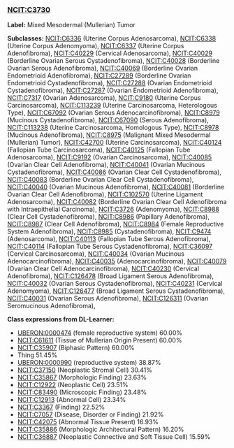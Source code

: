 
### [NCIT:C3730](http://purl.obolibrary.org/obo/NCIT_C3730)
**Label:** Mixed Mesodermal (Mullerian) Tumor

**Subclasses:** [NCIT:C6336](http://purl.obolibrary.org/obo/NCIT_C6336) (Uterine Corpus Adenosarcoma), [NCIT:C6338](http://purl.obolibrary.org/obo/NCIT_C6338) (Uterine Corpus Adenomyoma), [NCIT:C6337](http://purl.obolibrary.org/obo/NCIT_C6337) (Uterine Corpus Adenofibroma), [NCIT:C40229](http://purl.obolibrary.org/obo/NCIT_C40229) (Cervical Adenosarcoma), [NCIT:C40029](http://purl.obolibrary.org/obo/NCIT_C40029) (Borderline Ovarian Serous Cystadenofibroma), [NCIT:C40028](http://purl.obolibrary.org/obo/NCIT_C40028) (Borderline Ovarian Serous Adenofibroma), [NCIT:C40069](http://purl.obolibrary.org/obo/NCIT_C40069) (Borderline Ovarian Endometrioid Adenofibroma), [NCIT:C27289](http://purl.obolibrary.org/obo/NCIT_C27289) (Borderline Ovarian Endometrioid Cystadenofibroma), [NCIT:C27288](http://purl.obolibrary.org/obo/NCIT_C27288) (Ovarian Endometrioid Cystadenofibroma), [NCIT:C27287](http://purl.obolibrary.org/obo/NCIT_C27287) (Ovarian Endometrioid Adenofibroma), [NCIT:C7317](http://purl.obolibrary.org/obo/NCIT_C7317) (Ovarian Adenosarcoma), [NCIT:C9180](http://purl.obolibrary.org/obo/NCIT_C9180) (Uterine Corpus Carcinosarcoma), [NCIT:C113239](http://purl.obolibrary.org/obo/NCIT_C113239) (Uterine Carcinosarcoma, Heterologous Type), [NCIT:C67092](http://purl.obolibrary.org/obo/NCIT_C67092) (Ovarian Serous Adenocarcinofibroma), [NCIT:C8979](http://purl.obolibrary.org/obo/NCIT_C8979) (Mucinous Cystadenofibroma), [NCIT:C67090](http://purl.obolibrary.org/obo/NCIT_C67090) (Serous Adenofibroma), [NCIT:C113238](http://purl.obolibrary.org/obo/NCIT_C113238) (Uterine Carcinosarcoma, Homologous Type), [NCIT:C8978](http://purl.obolibrary.org/obo/NCIT_C8978) (Mucinous Adenofibroma), [NCIT:C8975](http://purl.obolibrary.org/obo/NCIT_C8975) (Malignant Mixed Mesodermal (Mullerian) Tumor), [NCIT:C42700](http://purl.obolibrary.org/obo/NCIT_C42700) (Uterine Carcinosarcoma), [NCIT:C40124](http://purl.obolibrary.org/obo/NCIT_C40124) (Fallopian Tube Carcinosarcoma), [NCIT:C40125](http://purl.obolibrary.org/obo/NCIT_C40125) (Fallopian Tube Adenosarcoma), [NCIT:C9192](http://purl.obolibrary.org/obo/NCIT_C9192) (Ovarian Carcinosarcoma), [NCIT:C40085](http://purl.obolibrary.org/obo/NCIT_C40085) (Ovarian Clear Cell Adenofibroma), [NCIT:C40041](http://purl.obolibrary.org/obo/NCIT_C40041) (Ovarian Mucinous Cystadenofibroma), [NCIT:C40086](http://purl.obolibrary.org/obo/NCIT_C40086) (Ovarian Clear Cell Cystadenofibroma), [NCIT:C40083](http://purl.obolibrary.org/obo/NCIT_C40083) (Borderline Ovarian Clear Cell Cystadenofibroma), [NCIT:C40040](http://purl.obolibrary.org/obo/NCIT_C40040) (Ovarian Mucinous Adenofibroma), [NCIT:C40081](http://purl.obolibrary.org/obo/NCIT_C40081) (Borderline Ovarian Clear Cell Adenofibroma), [NCIT:C102570](http://purl.obolibrary.org/obo/NCIT_C102570) (Uterine Ligament Adenosarcoma), [NCIT:C40082](http://purl.obolibrary.org/obo/NCIT_C40082) (Borderline Ovarian Clear Cell Adenofibroma with Intraepithelial Carcinoma), [NCIT:C3726](http://purl.obolibrary.org/obo/NCIT_C3726) (Adenomyoma), [NCIT:C8988](http://purl.obolibrary.org/obo/NCIT_C8988) (Clear Cell Cystadenofibroma), [NCIT:C8986](http://purl.obolibrary.org/obo/NCIT_C8986) (Papillary Adenofibroma), [NCIT:C8987](http://purl.obolibrary.org/obo/NCIT_C8987) (Clear Cell Adenofibroma), [NCIT:C8984](http://purl.obolibrary.org/obo/NCIT_C8984) (Female Reproductive System Adenofibroma), [NCIT:C8985](http://purl.obolibrary.org/obo/NCIT_C8985) (Cystadenofibroma), [NCIT:C9474](http://purl.obolibrary.org/obo/NCIT_C9474) (Adenosarcoma), [NCIT:C40113](http://purl.obolibrary.org/obo/NCIT_C40113) (Fallopian Tube Serous Adenofibroma), [NCIT:C40114](http://purl.obolibrary.org/obo/NCIT_C40114) (Fallopian Tube Serous Cystadenofibroma), [NCIT:C36097](http://purl.obolibrary.org/obo/NCIT_C36097) (Cervical Carcinosarcoma), [NCIT:C40034](http://purl.obolibrary.org/obo/NCIT_C40034) (Ovarian Mucinous Adenocarcinofibroma), [NCIT:C40035](http://purl.obolibrary.org/obo/NCIT_C40035) (Adenocarcinofibroma), [NCIT:C40079](http://purl.obolibrary.org/obo/NCIT_C40079) (Ovarian Clear Cell Adenocarcinofibroma), [NCIT:C40230](http://purl.obolibrary.org/obo/NCIT_C40230) (Cervical Adenofibroma), [NCIT:C126478](http://purl.obolibrary.org/obo/NCIT_C126478) (Broad Ligament Serous Adenofibroma), [NCIT:C40032](http://purl.obolibrary.org/obo/NCIT_C40032) (Ovarian Serous Cystadenofibroma), [NCIT:C40231](http://purl.obolibrary.org/obo/NCIT_C40231) (Cervical Adenomyoma), [NCIT:C126477](http://purl.obolibrary.org/obo/NCIT_C126477) (Broad Ligament Serous Cystadenofibroma), [NCIT:C40031](http://purl.obolibrary.org/obo/NCIT_C40031) (Ovarian Serous Adenofibroma), [NCIT:C126311](http://purl.obolibrary.org/obo/NCIT_C126311) (Ovarian Seromucinous Adenofibroma), 

**Class expressions from DL-Learner:**

- [UBERON:0000474](http://purl.obolibrary.org/obo/UBERON_0000474) (female reproductive system) 60.00%
- [NCIT:C61611](http://purl.obolibrary.org/obo/NCIT_C61611) (Tissue of Mullerian Origin Present) 60.00%
- [NCIT:C35907](http://purl.obolibrary.org/obo/NCIT_C35907) (Biphasic Pattern) 60.00%
- Thing 51.45%
- [UBERON:0000990](http://purl.obolibrary.org/obo/UBERON_0000990) (reproductive system) 38.87%
- [NCIT:C37150](http://purl.obolibrary.org/obo/NCIT_C37150) (Neoplastic Stromal Cell) 30.41%
- [NCIT:C35867](http://purl.obolibrary.org/obo/NCIT_C35867) (Morphologic Finding) 23.63%
- [NCIT:C12922](http://purl.obolibrary.org/obo/NCIT_C12922) (Neoplastic Cell) 23.51%
- [NCIT:C83490](http://purl.obolibrary.org/obo/NCIT_C83490) (Microscopic Finding) 23.48%
- [NCIT:C12913](http://purl.obolibrary.org/obo/NCIT_C12913) (Abnormal Cell) 23.34%
- [NCIT:C3367](http://purl.obolibrary.org/obo/NCIT_C3367) (Finding) 22.52%
- [NCIT:C7057](http://purl.obolibrary.org/obo/NCIT_C7057) (Disease, Disorder or Finding) 21.92%
- [NCIT:C42075](http://purl.obolibrary.org/obo/NCIT_C42075) (Abnormal Tissue Present) 16.93%
- [NCIT:C35886](http://purl.obolibrary.org/obo/NCIT_C35886) (Morphologic Architectural Pattern) 16.20%
- [NCIT:C36887](http://purl.obolibrary.org/obo/NCIT_C36887) (Neoplastic Connective and Soft Tissue Cell) 15.59%


